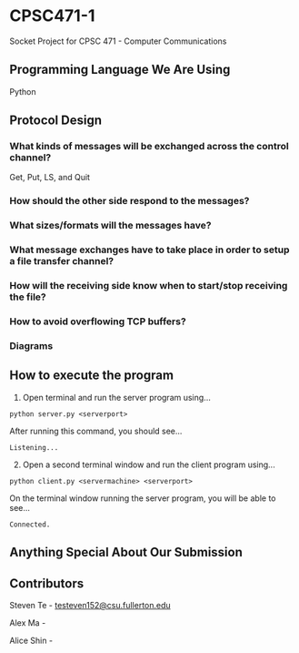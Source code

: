 # CPSC471-1

Socket Project for CPSC 471 - Computer Communications

## Programming Language We Are Using

Python

## Protocol Design

### What kinds of messages will be exchanged across the control channel?

Get, Put, LS, and Quit

### How should the other side respond to the messages?

### What sizes/formats will the messages have?

### What message exchanges have to take place in order to setup a file transfer channel?

### How will the receiving side know when to start/stop receiving the file?

### How to avoid overflowing TCP buffers?

### Diagrams

## How to execute the program

1. Open terminal and run the server program using...

```
python server.py <serverport>
```

After running this command, you should see...

```
Listening...
```

2. Open a second terminal window and run the client program using...

```
python client.py <servermachine> <serverport>
```

On the terminal window running the server program, you will be able to see...

```
Connected.
```


## Anything Special About Our Submission

## Contributors

Steven Te - testeven152@csu.fullerton.edu

Alex Ma -

Alice Shin - 
